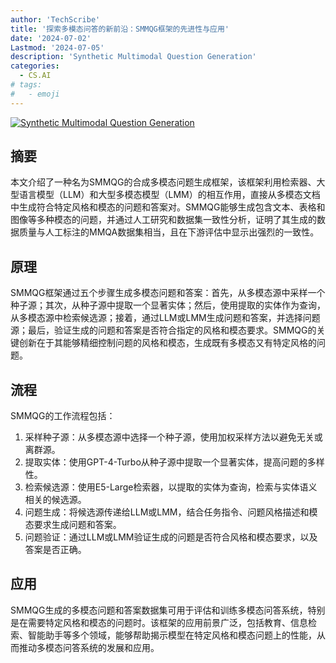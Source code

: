 ```yaml
---
author: 'TechScribe'
title: '探索多模态问答的新前沿：SMMQG框架的先进性与应用'
date: '2024-07-02'
Lastmod: '2024-07-05'
description: 'Synthetic Multimodal Question Generation'
categories:
  - CS.AI
# tags:
#   - emoji
---
```


[![Synthetic Multimodal Question Generation](https://arxiv-research-1301205113.cos.ap-guangzhou.myqcloud.com/images/2407.02233v1.pdf_0.jpg)](https://arxiv.org/abs/2407.02233v1)

## 摘要

本文介绍了一种名为SMMQG的合成多模态问题生成框架，该框架利用检索器、大型语言模型（LLM）和大型多模态模型（LMM）的相互作用，直接从多模态文档中生成符合特定风格和模态的问题和答案对。SMMQG能够生成包含文本、表格和图像等多种模态的问题，并通过人工研究和数据集一致性分析，证明了其生成的数据质量与人工标注的MMQA数据集相当，且在下游评估中显示出强烈的一致性。<!--more-->

## 原理

SMMQG框架通过五个步骤生成多模态问题和答案：首先，从多模态源中采样一个种子源；其次，从种子源中提取一个显著实体；然后，使用提取的实体作为查询，从多模态源中检索候选源；接着，通过LLM或LMM生成问题和答案，并选择问题源；最后，验证生成的问题和答案是否符合指定的风格和模态要求。SMMQG的关键创新在于其能够精细控制问题的风格和模态，生成既有多模态又有特定风格的问题。

## 流程

SMMQG的工作流程包括：
1. 采样种子源：从多模态源中选择一个种子源，使用加权采样方法以避免无关或离群源。
2. 提取实体：使用GPT-4-Turbo从种子源中提取一个显著实体，提高问题的多样性。
3. 检索候选源：使用E5-Large检索器，以提取的实体为查询，检索与实体语义相关的候选源。
4. 问题生成：将候选源传递给LLM或LMM，结合任务指令、问题风格描述和模态要求生成问题和答案。
5. 问题验证：通过LLM或LMM验证生成的问题是否符合风格和模态要求，以及答案是否正确。

## 应用

SMMQG生成的多模态问题和答案数据集可用于评估和训练多模态问答系统，特别是在需要特定风格和模态的问题时。该框架的应用前景广泛，包括教育、信息检索、智能助手等多个领域，能够帮助揭示模型在特定风格和模态问题上的性能，从而推动多模态问答系统的发展和应用。